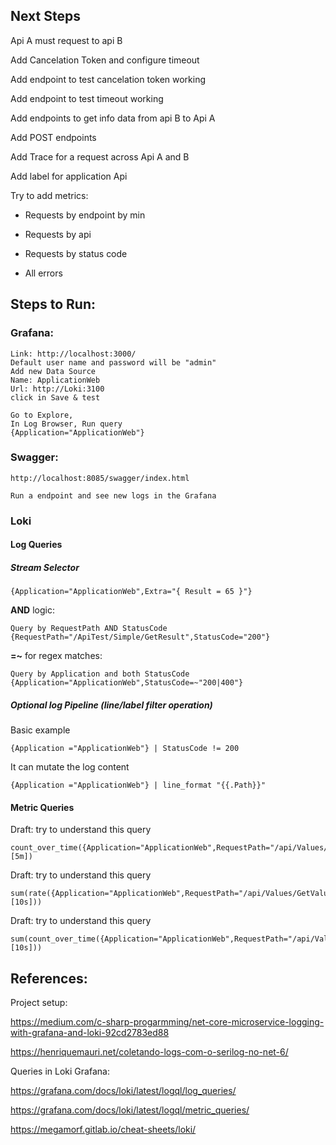 ## Next Steps

Api A must request to api B

Add Cancelation Token and configure timeout

Add endpoint to test cancelation token working

Add endpoint to test timeout working

Add endpoints to get info data from api B to Api A

Add POST endpoints

Add Trace for a request across Api A and B

Add label for application Api

Try to add metrics:

- Requests by endpoint by min

- Requests by api

- Requests by status code

- All errors

## Steps to Run:

### Grafana: 
```
Link: http://localhost:3000/
Default user name and password will be "admin"
Add new Data Source
Name: ApplicationWeb
Url: http://Loki:3100
click in Save & test

Go to Explore, 
In Log Browser, Run query 
{Application="ApplicationWeb"}
```

### Swagger:

```
http://localhost:8085/swagger/index.html

Run a endpoint and see new logs in the Grafana
```

### Loki

#### Log Queries

##### Stream Selector

```
{Application="ApplicationWeb",Extra="{ Result = 65 }"}
```

**AND** logic:

```
Query by RequestPath AND StatusCode
{RequestPath="/ApiTest/Simple/GetResult",StatusCode="200"}
```

**=~** for regex matches:
```
Query by Application and both StatusCode
{Application="ApplicationWeb",StatusCode=~"200|400"}
```

##### Optional log Pipeline (line/label filter operation)

Basic example
```
{Application ="ApplicationWeb"} | StatusCode != 200
```

It can mutate the log content
```
{Application ="ApplicationWeb"} | line_format "{{.Path}}"
```

#### Metric Queries

Draft: try to understand this query
```
count_over_time({Application="ApplicationWeb",RequestPath="/api/Values/GetValue",SourceContext="ApplicationWeb.Controllers.ValuesController"}[5m])
```

Draft: try to understand this query
```
sum(rate({Application="ApplicationWeb",RequestPath="/api/Values/GetValue",SourceContext="ApplicationWeb.Controllers.ValuesController"} [10s]))
```

Draft: try to understand this query
```
sum(count_over_time({Application="ApplicationWeb",RequestPath="/api/Values/GetValue",SourceContext="ApplicationWeb.Controllers.ValuesController"}[10s]))
```
## References:

Project setup:

https://medium.com/c-sharp-progarmming/net-core-microservice-logging-with-grafana-and-loki-92cd2783ed88

https://henriquemauri.net/coletando-logs-com-o-serilog-no-net-6/

Queries in Loki Grafana:

https://grafana.com/docs/loki/latest/logql/log_queries/

https://grafana.com/docs/loki/latest/logql/metric_queries/

https://megamorf.gitlab.io/cheat-sheets/loki/


